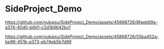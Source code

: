 # SideProject_Demo


https://github.com/yukaisu/SideProject_Demo/assets/45868726/8faeb69a-a374-40d0-b6d1-c2d1b6642bcf



https://github.com/yukaisu/SideProject_Demo/assets/45868726/55ba452a-be96-451b-a373-eb74eb5b7d89

